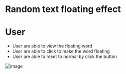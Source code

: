 # Random text floating effect

# User 
- User are able to view the floating word
- User are able to click to make the word floating
- User are able to reset to normal by click the button

![image](https://user-images.githubusercontent.com/87446864/181634337-d3812a69-ba4e-4c88-b37b-b85c12713eb3.png)

